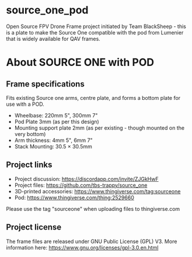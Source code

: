 # source_one_pod
Open Source FPV Drone Frame project initiated by Team BlackSheep - this is a plate to make the Source One compatible with the pod from Lumenier that is widely available for QAV frames.

# About SOURCE ONE with POD

## Frame specifications

Fits existing Source one arms, centre plate, and forms a bottom plate for use with a POD.

* Wheelbase: 220mm 5", 300mm 7"
* Pod Plate 3mm (as per this design)
* Mounting support plate 2mm (as per existing - though mounted on the very bottom)
* Arm thickness: 4mm 5", 6mm 7"
* Stack Mounting: 30.5 × 30.5mm


## Project links
* Project discussion: https://discordapp.com/invite/ZJGkHwF 
* Project files: https://github.com/tbs-trappy/source_one 
* 3D-printed accessories: https://www.thingiverse.com/tag:sourceone
* Pod: https://www.thingiverse.com/thing:2529660

Please use the tag "sourceone" when uploading files to thingiverse.com


## Project license
The frame files are released under GNU Public License (GPL) V3. More information here: https://www.gnu.org/licenses/gpl-3.0.en.html 

